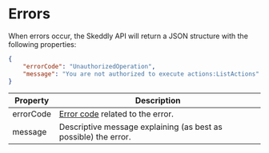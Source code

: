 # Errors

When errors occur, the Skeddly API will return a JSON structure with the following properties:

```json
{
	"errorCode": "UnauthorizedOperation",
    "message": "You are not authorized to execute actions:ListActions"
}
```

Property | Description
-------- | -----------
errorCode | <a href="#errorcodes">Error code</a> related to the error.
message | Descriptive message explaining (as best as possible) the error.